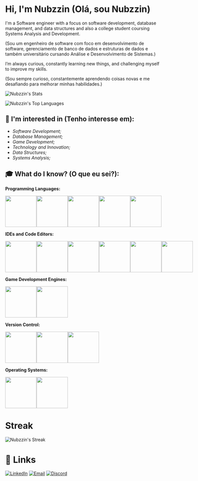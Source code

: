 # Hi, I'm Nubzzin (Olá, sou Nubzzin)

I'm a Software engineer with a focus on software development, database management, and data structures and also a college student coursing Systems Analysis and Development.

(Sou um engenheiro de software com foco em desenvolvimento de software, gerenciamento de banco de dados e estruturas de dados e também universitário cursando Análise e Desenvolvimento de Sistemas.)

I’m always curious, constantly learning new things, and challenging myself to improve my skills.

(Sou sempre curioso, constantemente aprendendo coisas novas e me desafiando para melhorar minhas habilidades.)

![Nubzzin's Stats](https://github-readme-stats.vercel.app/api?username=Nubzzin&theme=dracula&show_icons=true&hide_border=true&count_private=true)

![Nubzzin's Top Languages](https://github-readme-stats.vercel.app/api/top-langs/?username=Nubzzin&theme=dracula&show_icons=true&hide_border=true&layout=compact)

## 👀 I'm interested in (Tenho interesse em):
- *Software Development;*
- *Database Management;*
- *Game Development;*
- *Technology and Innovation;*
- *Data Structures;*
- *Systems Analysis;*

## 🎓 What do I know? (O que eu sei?):

**Programming Languages:**
<div style='display: flex;'>
    <img src="https://cdn.jsdelivr.net/gh/devicons/devicon@latest/icons/cplusplus/cplusplus-original.svg" width='100px'/>
    <img src="https://cdn.jsdelivr.net/gh/devicons/devicon@latest/icons/csharp/csharp-original.svg" width="100px"/>
    <img src="https://cdn.jsdelivr.net/gh/devicons/devicon@latest/icons/python/python-original.svg" width='100px'/>
    <img src="https://cdn.jsdelivr.net/gh/devicons/devicon@latest/icons/javascript/javascript-original.svg" width="100px"/>
    <img src="https://cdn.jsdelivr.net/gh/devicons/devicon@latest/icons/rust/rust-original.svg" width='100px'/>
</div>

**IDEs and Code Editors:**
<div style='display: flex;'>
    <img src="https://cdn.jsdelivr.net/gh/devicons/devicon@latest/icons/vscode/vscode-original.svg" width='100px'/>
    <img src="https://cdn.jsdelivr.net/gh/devicons/devicon@latest/icons/visualstudio/visualstudio-original.svg" width='100px'/>
    <img src="https://cdn.jsdelivr.net/gh/devicons/devicon@latest/icons/neovim/neovim-original.svg" width='100px'/>
    <img src="https://cdn.jsdelivr.net/gh/devicons/devicon@latest/icons/jetbrains/jetbrains-original.svg" width='100px'/>
    <img src="https://cdn.jsdelivr.net/gh/devicons/devicon@latest/icons/clion/clion-original.svg" width='100px'/>
    <img src="https://cdn.jsdelivr.net/gh/devicons/devicon@latest/icons/rider/rider-original.svg" width='100px'/>
</div>

**Game Development Engines:**
<div style='display: flex;'>
    <img src="https://cdn.jsdelivr.net/gh/devicons/devicon@latest/icons/godot/godot-original.svg" width='100px'/>
    <img src="https://cdn.jsdelivr.net/gh/devicons/devicon@latest/icons/unity/unity-original.svg" width="100px"/>
</div>

**Version Control:**
<div style='display: flex;'>
    <img src="https://cdn.jsdelivr.net/gh/devicons/devicon@latest/icons/git/git-original.svg" width='100px'/>
    <img src="https://cdn.jsdelivr.net/gh/devicons/devicon@latest/icons/docker/docker-original.svg" width="100px"/>
    <img src="https://cdn.jsdelivr.net/gh/devicons/devicon@latest/icons/cmake/cmake-original.svg" width="100px"/>
</div>

**Operating Systems:**
<div style='display: flex;'>
    <img src="https://cdn.jsdelivr.net/gh/devicons/devicon@latest/icons/linux/linux-original.svg" width='100px'/>
    <img src="https://cdn.jsdelivr.net/gh/devicons/devicon@latest/icons/windows8/windows8-original.svg" width="100px"/>
</div>

# Streak

![Nubzzin's Streak](https://github-readme-streak-stats.herokuapp.com/?user=Nubzzin&theme=dracula&hide_border=true)


# 🔗 Links
[![LinkedIn](https://img.shields.io/badge/LinkedIn-blue?style=for-the-badge&logo=linkedin)](https://www.linkedin.com/in/matheus-correia-de-sousa-88b739353)
[![Email](https://img.shields.io/badge/E--mail-grey?style=for-the-badge&logo=gmail)](mailto:matheuscorreiadesousacontato@gmail.com)
[![Discord](https://img.shields.io/badge/Discord-5865F2?style=for-the-badge&logo=discord&logoColor=white)](https://discordapp.com/users/nubsdre)

